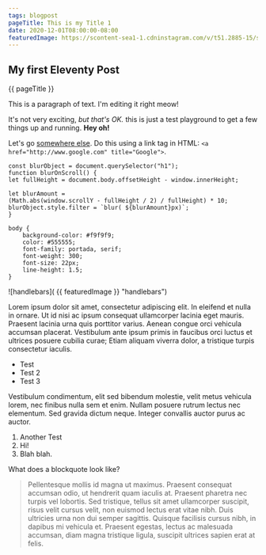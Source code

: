 ```yaml
---
tags: blogpost
pageTitle: This is my Title 1
date: 2020-12-01T08:00:00-08:00
featuredImage: https://scontent-sea1-1.cdninstagram.com/v/t51.2885-15/sh0.08/e35/s640x640/93793187_3133775443340469_3860464752733938420_n.jpg?_nc_ht=scontent-sea1-1.cdninstagram.com&_nc_cat=109&_nc_ohc=V8MotWgNbQAAX9hkNdJ&tp=1&oh=86b81cbb84d49ebd2ebfe90080261796&oe=60299544
---
```


## My first Eleventy Post

{{ pageTitle }}

This is a paragraph of text. I'm editing it right meow!

It's not very exciting, _but that's OK._ this is just a test playground to get a few things up and running. **Hey oh!**

Let's go [somewhere else](http://www.google.com 'Google'). Do this using a link tag in HTML: `<a href="http://www.google.com" title="Google">`.

<pre class="lang-js">
<code>const blurObject = document.querySelector("h1");
function blurOnScroll() {
let fullHeight = document.body.offsetHeight - window.innerHeight;

let blurAmount =
(Math.abs(window.scrollY - fullHeight / 2) / fullHeight) * 10;
blurObject.style.filter = `blur( ${blurAmount}px)`;
}</code>
</pre>

<pre class="lang-css">
<code>body {
	background-color: #f9f9f9;
    color: #555555;
    font-family: portada, serif;
    font-weight: 300;
    font-size: 22px;
    line-height: 1.5;
}</code>
</pre>

![handlebars]( {{ featuredImage }} "handlebars")

Lorem ipsum dolor sit amet, consectetur adipiscing elit. In eleifend et nulla in ornare. Ut id nisi ac ipsum consequat ullamcorper lacinia eget mauris. Praesent lacinia urna quis porttitor varius. Aenean congue orci vehicula accumsan placerat. Vestibulum ante ipsum primis in faucibus orci luctus et ultrices posuere cubilia curae; Etiam aliquam viverra dolor, a tristique turpis consectetur iaculis.

- Test
- Test 2
- Test 3

Vestibulum condimentum, elit sed bibendum molestie, velit metus vehicula lorem, nec finibus nulla sem et enim. Nullam posuere rutrum lectus nec elementum. Sed gravida dictum neque. Integer convallis auctor purus ac auctor.

1. Another Test
2. Hi!
3. Blah blah.

What does a blockquote look like?

> Pellentesque mollis id magna ut maximus. Praesent consequat accumsan odio, ut hendrerit quam iaculis at. Praesent pharetra nec turpis vel lobortis. Sed tristique, tellus sit amet ullamcorper suscipit, risus velit cursus velit, non euismod lectus erat vitae nibh. Duis ultricies urna non dui semper sagittis. Quisque facilisis cursus nibh, in dapibus mi vehicula et. Praesent egestas, lectus ac malesuada accumsan, diam magna tristique ligula, suscipit ultrices sapien erat at felis.
